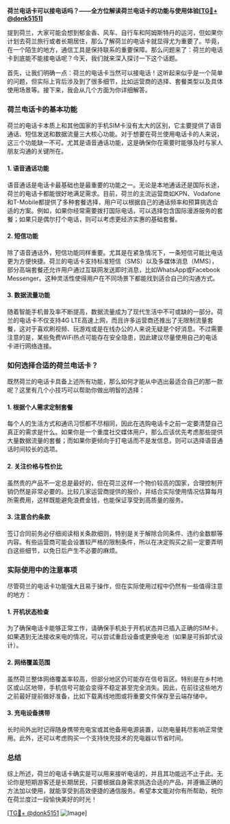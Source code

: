 **荷兰电话卡可以接电话吗？——全方位解读荷兰电话卡的功能与使用体验[[TG💪+ @donk5151](https://t.me/s/donk5151)]**

提到荷兰，大家可能会想到郁金香、风车、自行车和阿姆斯特丹的运河，但如果你计划去荷兰旅行或者长期居住，那么了解荷兰的电话卡就显得尤为重要了。毕竟，在一个陌生的地方，通信工具是保持联系的重要保障。那么问题来了：荷兰的电话卡到底能不能接电话呢？今天，我们就来深入探讨一下这个话题。

首先，让我们明确一点：荷兰的电话卡当然可以接电话！这听起来似乎是一个简单的问题，但实际上背后涉及到了很多细节，比如运营商的选择、套餐类型以及具体使用场景等。接下来，我会从几个方面为你详细解答。

### 荷兰电话卡的基本功能

荷兰的电话卡本质上和其他国家的手机SIM卡没有太大的区别，它主要提供了语音通话、短信发送和数据流量三大核心功能。对于想要在荷兰使用电话卡的人来说，这三个功能缺一不可。尤其是语音通话功能，这是确保你在需要时能够及时与家人朋友沟通的关键所在。

#### 1. 语音通话功能
语音通话是电话卡最基础也是最重要的功能之一。无论是本地通话还是国际长途，荷兰的电话卡都能很好地满足需求。目前，荷兰的主流运营商如KPN、Vodafone和T-Mobile都提供了多种套餐选择，用户可以根据自己的通话频率和预算挑选合适的方案。例如，如果你经常需要拨打国际电话，可以选择包含国际漫游服务的套餐；如果只是偶尔打个电话，则可以考虑更经济实惠的基础套餐。

#### 2. 短信功能
除了语音通话外，短信功能同样重要。尤其是在紧急情况下，一条短信可能比电话更为方便快捷。荷兰的电话卡支持标准短信（SMS）以及多媒体消息（MMS），部分高端套餐还允许用户通过互联网发送即时消息，比如WhatsApp或Facebook Messenger。这种灵活性使得用户在不同场景下都能找到适合自己的沟通方式。

#### 3. 数据流量功能
随着智能手机普及率不断提高，数据流量成为了现代生活中不可或缺的一部分。荷兰的电话卡不仅支持4G LTE高速上网，而且许多运营商还推出了无限制流量套餐，这对于喜欢刷视频、玩游戏或是在线办公的人来说无疑是个好消息。不过需要注意的是，某些免费WiFi热点可能存在安全隐患，因此建议尽量使用自己的电话卡进行网络连接。

### 如何选择合适的荷兰电话卡？

既然荷兰的电话卡具备上述所有功能，那么如何才能从中选出最适合自己的那一款呢？这里有几个小技巧可以帮助你做出明智的选择：

#### 1. 根据个人需求定制套餐
每个人的生活方式和通讯习惯都不尽相同，因此在选购电话卡之前一定要清楚自己真正的需求是什么。如果你是一个重度社交媒体用户，那么应该优先考虑那些提供大量数据流量的套餐；而如果你更倾向于打电话而不是发信息，则可以选择语音通话时间较长的选项。

#### 2. 关注价格与性价比
虽然贵的产品不一定总是最好的，但在荷兰这样一个物价较高的国家，合理控制开销仍然是非常必要的。比较几家运营商提供的报价，并结合实际使用情况估算每月所需费用，这样既能避免浪费金钱，也能保证享受到高质量的服务。

#### 3. 注意合约条款
签订合同前务必仔细阅读相关条款细则，特别是关于解除合同条件、违约金数额等内容。有些运营商可能会设置较严格的限制条件，所以在决定购买之前一定要弄明白这些细节，以免日后产生不必要的麻烦。

### 实际使用中的注意事项

尽管荷兰的电话卡功能强大且易于操作，但在实际使用过程中仍然有一些值得注意的地方：

#### 1. 开机状态检查
为了确保电话卡能够正常工作，请确保手机处于开机状态并已插入正确的SIM卡。如果遇到无法接收来电的情况，可以尝试重启设备或更换电池（如果是可拆卸式设计）。

#### 2. 网络覆盖范围
虽然荷兰整体网络覆盖率较高，但部分地区仍可能存在信号盲区。特别是在乡村地区或山区地带，手机信号可能会变得不稳定甚至完全消失。因此，在前往这些地方之前最好提前做好准备，比如下载离线地图或将重要文件保存至云端存储中。

#### 3. 充电设备携带
长时间外出时记得随身携带充电宝或其他备用电源装置，以防电量耗尽影响正常使用。此外，还可以考虑购买一个支持快充技术的充电器以节省时间。

### 总结

综上所述，荷兰的电话卡确实是可以用来接听电话的，并且其功能远不止于此。无论你是短期游客还是长期居民，只要根据自身需求挑选合适的产品，并遵循正确的方法加以使用，就能享受到高效便捷的通信服务。希望本文能对你有所帮助，祝你在荷兰度过一段愉快美好的时光！

[[TG💪+ @donk5151](https://t.me/s/donk5151) ![Image](https://i.postimg.cc/rwNCRYN7/Snipaste-2025-04-30-17-27-05.png)]